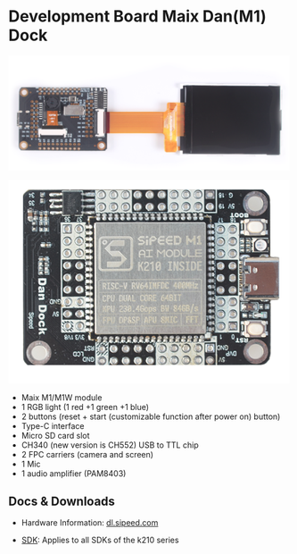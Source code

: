 Development Board Maix Dan(M1) Dock
===========


![dan dock](../../../assets/dan_dock_1.png)

![Dan dock](../../../assets/Dan_Dock.png)

* Maix M1/M1W module
* 1 RGB light (1 red +1 green +1 blue)
* 2 buttons (reset + start (customizable function after power on) button)
* Type-C interface
* Micro SD card slot
* CH340 (new version is CH552) USB to TTL chip
* 2 FPC carriers (camera and screen)
* 1 Mic
* 1 audio amplifier (PAM8403)


## Docs & Downloads

* Hardware Information: [dl.sipeed.com](http://dl.sipeed.com/MAIX/HDK/Maix-Dock/)

* [SDK](zh/k210/sdk/): Applies to all SDKs of the k210 series


